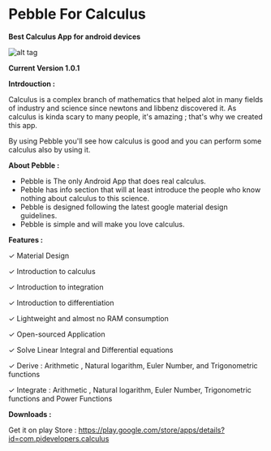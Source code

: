 Pebble For Calculus
===================

**Best Calculus App for android devices**
                                      
 ![alt tag](http://s28.postimg.org/7v09ypwjx/pebble1.jpg)


**Current Version 1.0.1**


**Intrdouction :**

Calculus is a complex branch of mathematics that helped alot in many fields of industry and science since newtons and libbenz discovered it.
As calculus is kinda scary to many people, it's amazing ; that's why we created this app.

By using Pebble you'll see how calculus is good and you can perform some calculus also by using it.


**About Pebble :**

- Pebble is The only Android App that does real calculus.
- Pebble has info section that will at least introduce the people who know nothing about calculus to this science.
- Pebble is designed following the latest google material design guidelines.
- Pebble is simple and will make you love calculus.



**Features :**

✓ Material Design

✓ Introduction to calculus

✓ Introduction to integration

✓ Introduction to differentiation

✓ Lightweight and almost no RAM consumption

✓ Open-sourced Application

✓ Solve Linear Integral and Differential equations

✓ Derive : Arithmetic , Natural logarithm, Euler Number, and Trigonometric functions

✓ Integrate : Arithmetic , Natural logarithm, Euler Number, Trigonometric functions and Power Functions 



**Downloads :**


Get it on play Store : https://play.google.com/store/apps/details?id=com.pidevelopers.calculus

